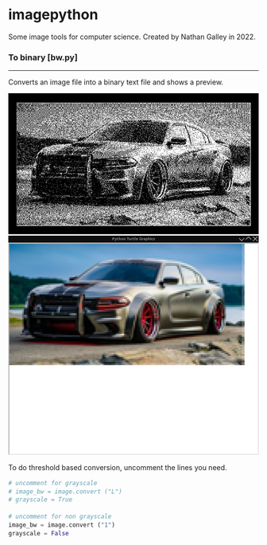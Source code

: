 # imagepython


Some image tools for computer science. Created by Nathan Galley in 2022.

###  To binary [bw.py]
------------
Converts an image file into a binary text file and shows a preview.

[![Car](https://github.com/Nbobito/imagepython/blob/master/example.png?raw=true "Car")](https://github.com/Nbobito/imagepython/blob/master/example.png "Car")
[![Other Car](https://raw.githubusercontent.com/Nbobito/imagepython/master/tests/Screenshot%20from%202023-01-24%2023-28-14.png)](https://raw.githubusercontent.com/Nbobito/imagepython/master/tests/Screenshot%20from%202023-01-24%2023-28-14.png)

To do threshold based conversion, uncomment the lines you need.
```python
# uncomment for grayscale
# image_bw = image.convert ("L")
# grayscale = True

# uncomment for non grayscale
image_bw = image.convert ("1")
grayscale = False
```
